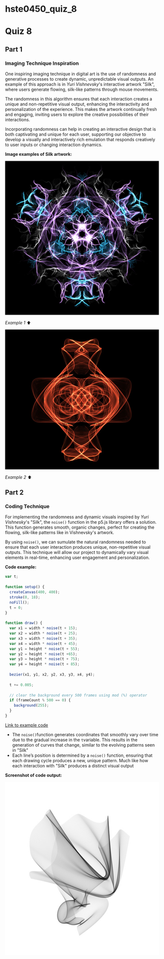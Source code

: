 # hste0450_quiz_8

# Quiz 8
## Part 1
### Imaging Technique Inspiration             
One inspiring imaging technique in digital art is the use of randomness and generative processes to create dynamic, unpredictable visual outputs. An example of this approach is in *Yuri Vishnevsky*'s interactive artwork "Silk", where users generate flowing, silk-like patterns through mouse movements. 

The randomness in this algorithm ensures that each interaction creates a unique and non-repetitive visual output, enhancing the interactivity and personalization of the experience. This makes the artwork continually fresh and engaging, inviting users to explore the creative possibilities of their interactions. 

Incorporating randomness can help in creating an interactive design that is both captivating and unique for each user, supporting our objective to develop a visually and interactively rich emulation that responds creatively to user inputs or changing interaction dynamics. 

**Image examples of Silk artwork:**

![Silk example 1](readmeImages/Silk1_0.jpg)

*Example 1* :arrow_up:

![Silk example 2](readmeImages/Silk2.jpg)

*Example 2* :arrow_up:


## Part 2
### Coding Technique

For implementing the randomness and dynamic visuals inspired by *Yuri Vishnesky*'s "Silk", the `noise()` function in the p5.js library offers a solution. This function generates smooth, organic changes, perfect for creating the flowing, silk-like patterns like in Vishnevsky's artwork. 

By using `noise()`, we can sumulate the natural randomness needed to ensure that each user interaction produces unique, non-repetitive visual outputs. This technique will allow our project to dynamically vary visual elements in real-time, enhancing user engagement and personalization. 

**Code example:**
``` javascript
var t;

function setup() {
  createCanvas(400, 400);
  stroke(0, 18);
  noFill();
  t = 0;
}

function draw() {
  var x1 = width * noise(t + 15);
  var x2 = width * noise(t + 25);
  var x3 = width * noise(t + 35);
  var x4 = width * noise(t + 45);
  var y1 = height * noise(t + 55);
  var y2 = height * noise(t +65);
  var y3 = height * noise(t + 75);
  var y4 = height * noise(t + 85);

  bezier(x1, y1, x2, y2, x3, y3, x4, y4);

  t += 0.005;

  // clear the background every 500 frames using mod (%) operator
  if (frameCount % 500 == 0) {
	background(255);
  }
}
```
[Link to example code](https://genekogan.com/code/p5js-perlin-noise/)

- The `noise()`function generates coordinates that smoothly vary over time due to the gradual increase in the `t`variable. This results in the generation of curves that change, similar to the evolving patterns seen in "Silk"
- Each line’s position is determined by a `noise()` function, ensuring that each drawing cycle produces a new, unique pattern. Much like how each interaction with "Silk" produces a distinct visual output

**Screenshot of code output:**

![Code output](readmeImages/CodeOutput.jpg)